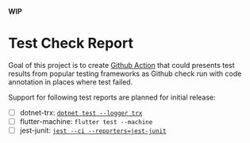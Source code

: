 **WIP**

# Test Check Report

Goal of this project is to create [Github Action](https://github.com/features/actions)
that could presents test results from popular testing frameworks as Github check run with code annotation in places where test failed.

Support for following test reports are planned for initial release:
- [ ] dotnet-trx: [`dotnet test --logger trx`](https://docs.microsoft.com/en-us/dotnet/core/tools/dotnet-test#examples)
- [ ] flutter-machine: `flutter test --machine`
- [ ] jest-junit: [`jest --ci --reporters=jest-junit`](https://github.com/jest-community/jest-junit#readme)
